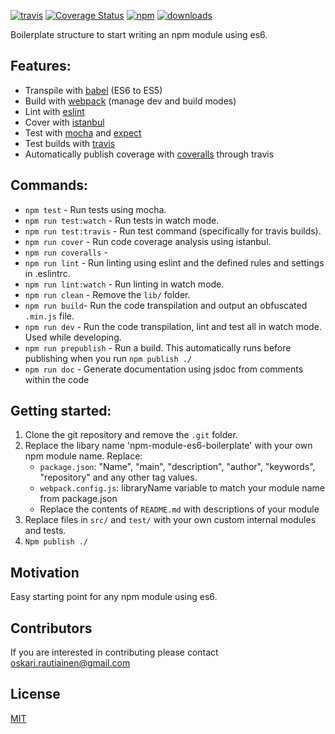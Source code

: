 [![travis][travis-image]][travis-url] [![Coverage Status][coveralls-image]][coveralls-url] [![npm][npm-image]][npm-url] [![downloads][downloads-image]][downloads-url]

[travis-image]: https://travis-ci.org/rautio/npm-module-es6-boilerplate.svg?branch=master
[travis-url]: https://travis-ci.org/rautio/npm-module-es6-boilerplate
[coveralls-image]:https://coveralls.io/repos/github/rautio/npm-module-es6-boilerplate/badge.svg?branch=master
[coveralls-url]:https://coveralls.io/github/rautio/npm-module-es6-boilerplate?branch=master
[npm-image]: https://img.shields.io/npm/v/npm-module-es6-boilerplate.svg
[npm-url]: https://npmjs.org/package/npm-module-es6-boilerplate
[downloads-image]: https://img.shields.io/npm/dm/npm-module-es6-boilerplate.svg
[downloads-url]: https://npmjs.org/package/npm-module-es6-boilerplate

Boilerplate structure to start writing an npm module using es6.

## Features:
* Transpile with [babel](https://babeljs.io/) (ES6 to ES5)
* Build with [webpack](https://webpack.github.io/) (manage dev and build modes)
* Lint with [eslint](https://eslint.org/)
* Cover with [istanbul](https://istanbul.js.org/)
* Test with [mocha](https://mochajs.org/) and [expect](https://github.com/mjackson/expect)
* Test builds with [travis](https://travis-ci.org/)
* Automatically publish coverage with [coveralls](https://coveralls.io/) through travis


## Commands:
* `npm test` - Run tests using mocha.
* `npm run test:watch` - Run tests in watch mode.
* `npm run test:travis` - Run test command (specifically for travis builds).
* `npm run cover` - Run code coverage analysis using istanbul.
* `npm run coveralls` - 
* `npm run lint` - Run linting using eslint and the defined rules and settings in .eslintrc.
* `npm run lint:watch` - Run linting in watch mode.
* `npm run clean` - Remove the `lib/` folder.
* `npm run build`- Run the code transpilation and output an obfuscated `.min.js` file.
* `npm run dev` - Run the code transpilation, lint and test all in watch mode. Used while developing.
* `npm run prepublish` - Run a build. This automatically runs before publishing when you run `npm publish ./`
* `npm run doc` - Generate documentation using jsdoc from comments within the code

## Getting started:
1. Clone the git repository and remove the `.git` folder.
2. Replace the libary name 'npm-module-es6-boilerplate' with your own npm module name. Replace:
	* `package.json`: "Name", "main", "description", "author", "keywords", "repository" and any other tag values.
	* `webpack.config.js`: libraryName variable to match your module name from package.json
	* Replace the contents of `README.md` with descriptions of your module
3. Replace files in `src/` and `test/` with your own custom internal modules and tests.
4. `Npm publish ./`

## Motivation
Easy starting point for any npm module using es6.

## Contributors
If you are interested in contributing please contact oskari.rautiainen@gmail.com

## License

[MIT](https://vjpr.mit-license.org)